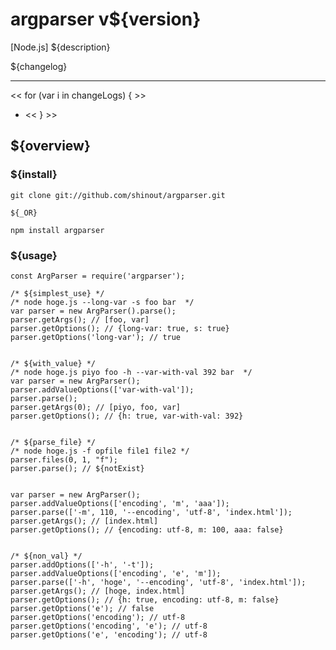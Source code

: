 argparser v${version}
==================
[Node.js] ${description}

${changelog}

----------------
<< for (var i in changeLogs) { >>
* [${i}]: ${changeLogs[i]}
<< } >>

${overview}
----------------
### ${install} ###
    git clone git://github.com/shinout/argparser.git

    ${_OR}

    npm install argparser

### ${usage} ###
    const ArgParser = require('argparser');

    /* ${simplest_use} */
    /* node hoge.js --long-var -s foo bar  */
    var parser = new ArgParser().parse();
    parser.getArgs(); // [foo, var]
    parser.getOptions(); // {long-var: true, s: true}
    parser.getOptions('long-var'); // true


    /* ${with_value} */
    /* node hoge.js piyo foo -h --var-with-val 392 bar  */
    var parser = new ArgParser();
    parser.addValueOptions(['var-with-val']);
    parser.parse();
    parser.getArgs(0); // [piyo, foo, var]
    parser.getOptions(); // {h: true, var-with-val: 392}


    /* ${parse_file} */
    /* node hoge.js -f opfile file1 file2 */
    parser.files(0, 1, "f");
    parser.parse(); // ${notExist}


    var parser = new ArgParser();
    parser.addValueOptions(['encoding', 'm', 'aaa']);
    parser.parse(['-m', 110, '--encoding', 'utf-8', 'index.html']);
    parser.getArgs(); // [index.html]
    parser.getOptions(); // {encoding: utf-8, m: 100, aaa: false}


    /* ${non_val} */
    parser.addOptions(['-h', '-t']);
    parser.addValueOptions(['encoding', 'e', 'm']);
    parser.parse(['-h', 'hoge', '--encoding', 'utf-8', 'index.html']);
    parser.getArgs(); // [hoge, index.html]
    parser.getOptions(); // {h: true, encoding: utf-8, m: false}
    parser.getOptions('e'); // false
    parser.getOptions('encoding'); // utf-8
    parser.getOptions('encoding', 'e'); // utf-8
    parser.getOptions('e', 'encoding'); // utf-8


